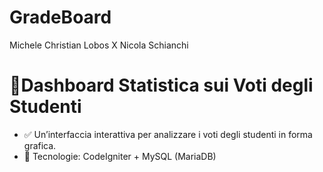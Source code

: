 # GradeBoard
Michele Christian Lobos X Nicola Schianchi
# 🔹Dashboard Statistica sui Voti degli Studenti  
- ✅ Un’interfaccia interattiva per analizzare i voti degli studenti in forma grafica.  
- 🔧 Tecnologie: CodeIgniter + MySQL (MariaDB)
